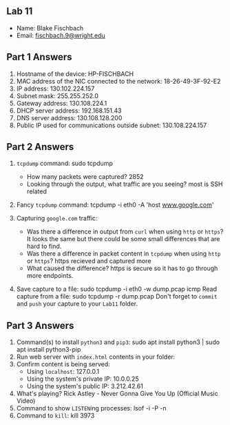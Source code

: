 ## Lab 11

- Name: Blake Fischbach
- Email: fischbach.9@wright.edu

## Part 1 Answers

1. Hostname of the device: HP-FISCHBACH
2. MAC address of the NIC connected to the network: 18-26-49-3F-92-E2
3. IP address: 130.102.224.157
4. Subnet mask: 255.255.252.0
5. Gateway address: 130.108.224.1
6. DHCP server address: 192.168.151.43
7. DNS server address: 130.108.128.200
8. Public IP used for communications outside subnet: 130.108.224.157

## Part 2 Answers

1. `tcpdump` command: sudo tcpdump

   - How many packets were captured? 2852 
   - Looking through the output, what traffic are you seeing? most is SSH related

2. Fancy `tcpdump` command: tcpdump -i eth0 -A 'host www.google.com'

3. Capturing `google.com` traffic:
   - Was there a difference in output from `curl` when using `http` or `https`? It looks the same but there could be some small differences that are hard to find.
   - Was there a difference in packet content in `tcpdump` when using `http` or `https`? https recieved and captured more
   - What caused the difference? https is secure so it has to go through more endpoints.
4. Save capture to a file: sudo tcpdump -i eth0 -w dump.pcap icmp
   Read capture from a file: sudo tcpdump -r dump.pcap
   Don't forget to `commit` and `push` your capture to your `Lab11` folder.

## Part 3 Answers

1. Command(s) to install `python3` and `pip3`: sudo apt install python3 | sudo apt install python3-pip
2. Run web server with `index.html` contents in your folder: 
3. Confirm content is being served:
   - Using `localhost`: 127.0.0.1
   - Using the system's private IP: 10.0.0.25
   - Using the system's public IP: 3.212.42.61
4. What's playing? Rick Astley - Never Gonna Give You Up (Official Music Video)
5. Command to show `LISTEN`ing processes: lsof -i -P -n
6. Command to `kill`: kill 3973
